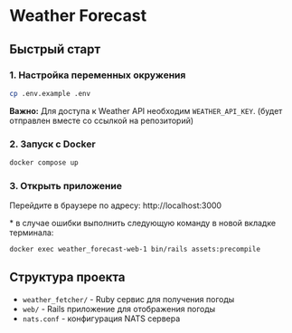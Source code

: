 # Weather Forecast

## Быстрый старт

### 1. Настройка переменных окружения
```bash
cp .env.example .env
```

**Важно:** Для доступа к Weather API необходим `WEATHER_API_KEY`. (будет отправлен вместе со ссылкой на репозиторий)

### 2. Запуск с Docker
```bash
docker compose up
```

### 3. Открыть приложение
Перейдите в браузере по адресу: http://localhost:3000

\* в случае ошибки выполнить следующую команду в новой вкладке терминала:
```bash
docker exec weather_forecast-web-1 bin/rails assets:precompile
```

## Структура проекта
- `weather_fetcher/` - Ruby сервис для получения погоды
- `web/` - Rails приложение для отображения погоды
- `nats.conf` - конфигурация NATS сервера





